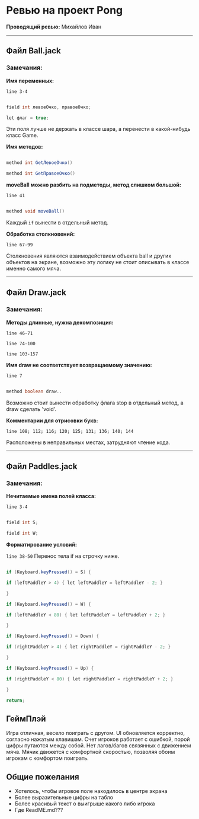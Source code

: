 # Ревью на проект Pong

**Проводящий ревью:** Михайлов Иван

----
## Файл Ball.jack

### Замечания:

  

**Имя переменных:**

`line 3-4`

```java

field int левоеОчко, правоеОчко;

let флаг = true;

```

Эти поля лучше не держать в классе шара, а перенести в какой-нибудь класс Game.

  

**Имя методов:**

```java

method int GetЛевоеОчко()

method int GetПравоеОчко()

```

  

**moveBall можно разбить на подметоды, метод слишком большой:**

`line 41`

```java

method void moveBall()

```

Каждый `if` вынести в отдельный метод.

  

**Обработка столкновений:**

`line 67-99`

Столкновения являются взаимодействием объекта ball и других объектов на экране, возможно эту логику не стоит описывать в классе именно самого мяча.

  

---

  

## Файл Draw.jack

### Замечания:

  

**Методы длинные, нужна декомпозиция:**

`line 46-71`

`line 74-100`

`line 103-157`

  

**Имя draw не соответствует возвращаемому значению:**

`line 7`

```java

method boolean draw..

```

Возможно стоит вынести обработку флага stop в отдельный метод, а draw сделать 'void'.

  

**Комментарии для отрисовки букв:**

`line 108; 112; 116; 120; 125; 131; 136; 140; 144`

Расположены в неправильных местах, затрудняют чтение кода.

  

---

## Файл Paddles.jack

### Замечания:

**Нечитаемые имена полей класса:**

`line 3-4`

```java

field int S;

field int W;

```

  

**Форматирование условий:**

`line 38-50`
Перенос тела if на строчку ниже.

```java

if (Keyboard.keyPressed() = S) {

if (leftPaddleY > 4) { let leftPaddleY = leftPaddleY - 2; }

}

if (Keyboard.keyPressed() = W) {

if (leftPaddleY < 80) { let leftPaddleY = leftPaddleY + 2; }

}

if (Keyboard.keyPressed() = Down) {

if (rightPaddleY > 4) { let rightPaddleY = rightPaddleY - 2; }

}

if (Keyboard.keyPressed() = Up) {

if (rightPaddleY < 80) { let rightPaddleY = rightPaddleY + 2; }

}

return;

```

## ГеймПлэй
Игра отличная, весело поиграть с другом. UI обновляется корректно, согласно нажатым клавишам. Счет игроков работает с ошибкой, порой цифры путаются между собой. Нет лагов/багов связянных с движением мячв. Мячик движется с комфортной скоростью, позволяя обоим игрокам с комфортом поиграть.

## Общие пожелания

- Хотелось, чтобы игровое поле находилось в центре экрана
- Более выразительные цифры на табло
- Более красивый текст о выигрыше какого либо игрока
- Где ReadME.md???



